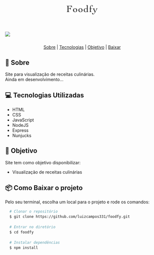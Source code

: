 <h1 align="center">
  <img src="public/assets/logo.png" height="30">
</h1>

<h1>
  <img src="public/assets/demo.gif">
</h1>

<p align="center">
  <a href="#bookmark-sobre">Sobre</a> |
  <a href="#computer-tecnologias-utilizadas">Tecnologias</a> |
  <a href="#dart-objetivo">Objetivo</a> |
  <a href="#package-como-baixar-o-projeto">Baixar</a>
</p>

## :bookmark: Sobre
Site para visualização de receitas culinárias. </br>
Ainda em desenvolvimento...

## :computer: Tecnologias Utilizadas
- HTML
- CSS
- JavaScript
- NodeJS
- Express
- Nunjucks

## :dart: Objetivo
Site tem como objetivo disponibilizar:
- Visualização de receitas culinárias

## :package: Como Baixar o projeto
Pelo seu terminal, escolha um local para o projeto e rode os comandos:
```bash
  # Clonar o repositório
  $ git clone https://github.com/luizcampos331/foodfy.git

  # Entrar no diretório
  $ cd foodfy

  # Instalar dependências
  $ npm install

```
